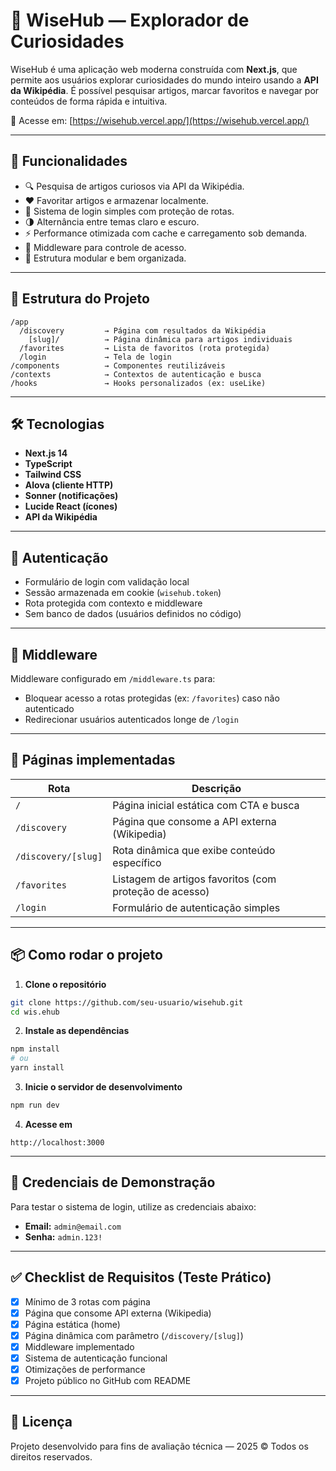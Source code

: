 # 🧠 WiseHub — Explorador de Curiosidades

WiseHub é uma aplicação web moderna construída com **Next.js**, que permite aos usuários explorar curiosidades do mundo inteiro usando a **API da Wikipédia**. É possível pesquisar artigos, marcar favoritos e navegar por conteúdos de forma rápida e intuitiva.

🔗 Acesse em: [https://wisehub.vercel.app/](https://wisehub.vercel.app/)

---

## 🚀 Funcionalidades

- 🔍 Pesquisa de artigos curiosos via API da Wikipédia.
- ❤️ Favoritar artigos e armazenar localmente.
- 🔐 Sistema de login simples com proteção de rotas.
- 🌗 Alternância entre temas claro e escuro.
- ⚡ Performance otimizada com cache e carregamento sob demanda.
- 🧩 Middleware para controle de acesso.
- 🧱 Estrutura modular e bem organizada.

---

## 📁 Estrutura do Projeto

```
/app
  /discovery         → Página com resultados da Wikipédia
    [slug]/          → Página dinâmica para artigos individuais
  /favorites         → Lista de favoritos (rota protegida)
  /login             → Tela de login
/components          → Componentes reutilizáveis
/contexts            → Contextos de autenticação e busca
/hooks               → Hooks personalizados (ex: useLike)
```

---

## 🛠️ Tecnologias

- **Next.js 14**
- **TypeScript**
- **Tailwind CSS**
- **Alova (cliente HTTP)**
- **Sonner (notificações)**
- **Lucide React (ícones)**
- **API da Wikipédia**

---

## 🔐 Autenticação

- Formulário de login com validação local
- Sessão armazenada em cookie (`wisehub.token`)
- Rota protegida com contexto e middleware
- Sem banco de dados (usuários definidos no código)

---

## 🧩 Middleware

Middleware configurado em `/middleware.ts` para:
- Bloquear acesso a rotas protegidas (ex: `/favorites`) caso não autenticado
- Redirecionar usuários autenticados longe de `/login`

---

## 📄 Páginas implementadas

| Rota                | Descrição                                                  |
|---------------------|------------------------------------------------------------|
| `/`                 | Página inicial estática com CTA e busca                    |
| `/discovery`        | Página que consome a API externa (Wikipedia)               |
| `/discovery/[slug]` | Rota dinâmica que exibe conteúdo específico                |
| `/favorites`        | Listagem de artigos favoritos (com proteção de acesso)     |
| `/login`            | Formulário de autenticação simples                         |

---

## 📦 Como rodar o projeto

1. **Clone o repositório**
```bash
git clone https://github.com/seu-usuario/wisehub.git
cd wis.ehub
```

2. **Instale as dependências**
```bash
npm install
# ou
yarn install
```

3. **Inicie o servidor de desenvolvimento**
```bash
npm run dev
```

4. **Acesse em**
```
http://localhost:3000
```

---

## 👤 Credenciais de Demonstração

Para testar o sistema de login, utilize as credenciais abaixo:

- **Email:** `admin@email.com`
- **Senha:** `admin.123!`

---

## ✅ Checklist de Requisitos (Teste Prático)

- [x] Mínimo de 3 rotas com página
- [x] Página que consome API externa (Wikipedia)
- [x] Página estática (home)
- [x] Página dinâmica com parâmetro (`/discovery/[slug]`)
- [x] Middleware implementado
- [x] Sistema de autenticação funcional
- [x] Otimizações de performance
- [x] Projeto público no GitHub com README

---

## 📄 Licença

Projeto desenvolvido para fins de avaliação técnica — 2025 © Todos os direitos reservados.
